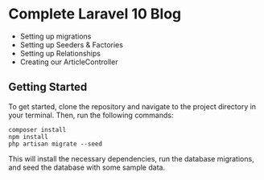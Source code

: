 # Complete Laravel 10 Blog

- Setting up migrations
- Setting up Seeders & Factories
- Setting up Relationships
- Creating our ArticleController

## Getting Started

To get started, clone the repository and navigate to the project directory in your terminal. Then, run the following commands:

```
composer install
npm install
php artisan migrate --seed
```

This will install the necessary dependencies, run the database migrations, and seed the database with some sample data.
